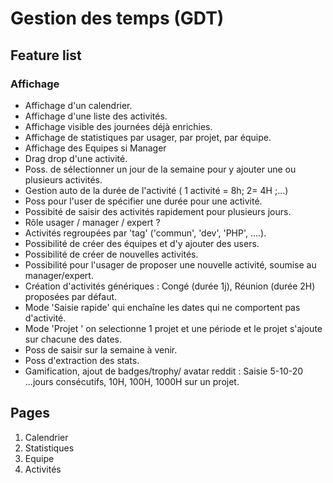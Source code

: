 # Gestion des temps (GDT)

## Feature list

### Affichage

- Affichage d'un calendrier.
- Affichage d'une liste des activités.
- Affichage visible des journées déjà enrichies.
- Affichage de statistiques par usager, par projet, par équipe.
- Affichage des Equipes si Manager
- Drag drop d'une activité.
- Poss. de sélectionner un jour de la semaine pour y ajouter une ou plusieurs activités.
- Gestion auto de la durée de l'activité ( 1 activité = 8h; 2= 4H ;...)
- Poss pour l'user de spécifier une durée pour une activité.
- Possibité de saisir des activités rapidement pour plusieurs jours.
- Rôle usager /  manager / expert ?
- Activités regroupées par 'tag' ('commun', 'dev', 'PHP', ....).
- Possibilité de créer des équipes et d'y ajouter des users.
- Possibilité de créer de nouvelles activités.
- Possibilité pour l'usager de proposer une nouvelle activité, soumise au manager/expert.
- Création d'activités génériques : Congé (durée 1j), Réunion (durée 2H) proposées par défaut.
- Mode 'Saisie rapide' qui enchaîne les dates qui ne comportent pas d'activité.
- Mode 'Projet '  on selectionne 1 projet et une période et le projet s'ajoute sur chacune des dates.
- Poss de saisir sur la semaine à venir.
- Poss d'extraction des stats.
- Gamification, ajout de badges/trophy/ avatar reddit : Saisie 5-10-20 ...jours consécutifs, 10H, 100H, 1000H sur un projet.

## Pages

1. Calendrier
2. Statistiques
3. Equipe
4. Activités
